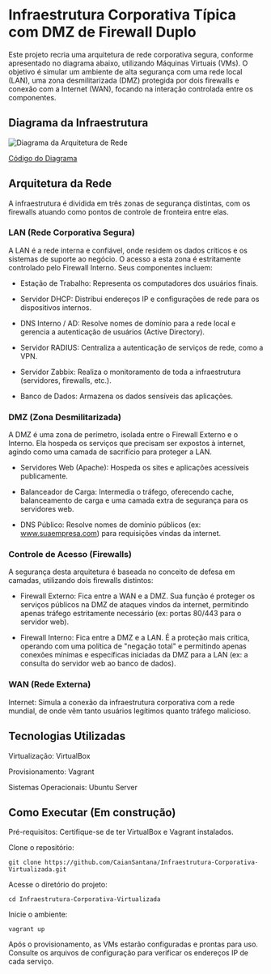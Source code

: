 # Infraestrutura Corporativa Típica com DMZ de Firewall Duplo
Este projeto recria uma arquitetura de rede corporativa segura, conforme apresentado no diagrama abaixo, utilizando Máquinas Virtuais (VMs). O objetivo é simular um ambiente de alta segurança com uma rede local (LAN), uma zona desmilitarizada (DMZ) protegida por dois firewalls e conexão com a Internet (WAN), focando na interação controlada entre os componentes.

## Diagrama da Infraestrutura


 ![Diagrama da Arquitetura de Rede](https://www.plantuml.com/plantuml/svg/TPFTRjis5CVl-HHdxiKI876JA1Y6NWIrf0GrqBg2xI1PCA0ubauSefJeyYDpD-nXYbuCkzZbdi0lDXvH_fZh1W5CYh_pSVxyyxLrQ9olbVZ1FL5DKACZ8r7y23azoeO0ePA6Ld-jlcgeD2ZyhBs32e7i9qycB1PeiCEawxQbGaE_er3qwC1fC7B-v5gaT58tGZZf5C70VFBIaVCX9DDceGqw-OmmeRddBBg6_Dq34Do4oDzGASZzGcaXIgLz1RsxmGYEXeqZqv0xxW5Q29z4wFxzDkHwoUSQLdz3wCx8cgH1cA4nl12DhWXw-_IlpT6mcE9CaOrvR-u-NDzFuGM3CoFBZq8iiFo8yn3CFHwDAUG9_mMPrJyrEQD3u8ktF7WO3HNy8I3ynN8fAcnAmaeRZidGp36K7CrbiuprYl7x-rzs8YPadYNZTpGxEm_i89H_ecxew_Ji_7lmnG7uudjmSW1ETk1yD861Tzf8nrV5EgN3KHxXSFYXk4t5dtit46z8WwNEAonOXV1sCDgJFwA7vH-EWlnZ_HbLgZpjo1_ITFB7QDm8p-3_TB-s3Zil4qmDpb0zwQXtTaYIyI0VtauOw9Q7e0USpUIoXHu6QJgyFmJbRxA2aNRH0XMwKD-sRcZAjgCSAsqZbUw9lXLcJ5QhPp8li-qr1OBrYSgVdfx6roitp_P6-MKty-hB8yqrGyoUzxTdr3Y35JBlhLzzCL8BVc6dLsltluBUcCAJjPpvNxBmPZejNav2KuKs3YtyV7O2bvV9SK_4Y10RdSorBlgmzdqTQkcDyw7Yqc7VEaEq0Q71g-ZhlVt5tZxXrCdE61MBsEM2pd2jHKhDLLGuXWKf_Oq_ZqEYMuiDpr_3tFY5Zl5MrWib7sM9XiMsvD2AexQvazXJ_4cEeT-_YbxT4-lhjhMrMgnpcfy0BLz1afpz54NZI4wIfppNPHyoNVicb8v9P7Ju-lKK6UiGhp-Mp7HZlNB8tzPqJqHVChlJtJlTIATDl8nDSMOEpXQpAtAuLRcpldXDJULhzHy0)

[Código do Diagrama](https://www.plantuml.com/plantuml/uml/TPFTRjis5CVl-HHdxiKI876JA1Y6NWIrf0GrqBg2xI1PCA0ubauSefJeyYDpD-nXYbuCkzZbdi0lDXvH_fZh1W5CYh_pSVxyyxLrQ9olbVZ1FL5DKACZ8r7y23azoeO0ePA6Ld-jlcgeD2ZyhBs32e7i9qycB1PeiCEawxQbGaE_er3qwC1fC7B-v5gaT58tGZZf5C70VFBIaVCX9DDceGqw-OmmeRddBBg6_Dq34Do4oDzGASZzGcaXIgLz1RsxmGYEXeqZqv0xxW5Q29z4wFxzDkHwoUSQLdz3wCx8cgH1cA4nl12DhWXw-_IlpT6mcE9CaOrvR-u-NDzFuGM3CoFBZq8iiFo8yn3CFHwDAUG9_mMPrJyrEQD3u8ktF7WO3HNy8I3ynN8fAcnAmaeRZidGp36K7CrbiuprYl7x-rzs8YPadYNZTpGxEm_i89H_ecxew_Ji_7lmnG7uudjmSW1ETk1yD861Tzf8nrV5EgN3KHxXSFYXk4t5dtit46z8WwNEAonOXV1sCDgNFw87vH-EWlnZ_HbLgZpjo1_ITFB7QDm8p-3_TB-s3Zil4qmDpb0zwQXtTaYIyI0VtauOw9Q7e0USpUIoXHu6QJgyFmJbRxA2aNRH0XMwKD-sRcZAjgCSAsqZbUw9lXLcJ5QhPp8li-qr1OBrYSgVdfx6roitp_P6-MKty-hB8yqrGyoUzxTdr3Y35JBlhLzzCL8BVc6dLsltluBUcCAJjPpvNxBmPZejNav2KuKs3YtyV7O2bvV9SK_428wDJWwrBlgmzdqTQkcDyw7Yqc7VEaEq0Q71g-ZhlVt5tZxXrCdE61MBsEM2pd2jHKhDLLGuXWKf_Oq_ZqEYMuiDpr_3tFY5Zl5MrWib7sM9XiMsvD2AexQvazXJ_4cEeT-_YbxT4-lhjhMrMgnpcfy0BLz1afpz54NZI4wIfppNPHyoNVicb8v9P7Ju-lKK6UiGhp-Mp7HZlNB8tzPqJqHVChlJtJlTIATDl8nDSMOEpXQpAtAuLRcplX2lgQbyhVu3)
 
## Arquitetura da Rede
A infraestrutura é dividida em três zonas de segurança distintas, com os firewalls atuando como pontos de controle de fronteira entre elas.

### LAN (Rede Corporativa Segura)
A LAN é a rede interna e confiável, onde residem os dados críticos e os sistemas de suporte ao negócio. O acesso a esta zona é estritamente controlado pelo Firewall Interno. Seus componentes incluem:

- Estação de Trabalho: Representa os computadores dos usuários finais.

- Servidor DHCP: Distribui endereços IP e configurações de rede para os dispositivos internos.

- DNS Interno / AD: Resolve nomes de domínio para a rede local e gerencia a autenticação de usuários (Active Directory).

- Servidor RADIUS: Centraliza a autenticação de serviços de rede, como a VPN.

- Servidor Zabbix: Realiza o monitoramento de toda a infraestrutura (servidores, firewalls, etc.).

- Banco de Dados: Armazena os dados sensíveis das aplicações.

### DMZ (Zona Desmilitarizada)
A DMZ é uma zona de perímetro, isolada entre o Firewall Externo e o Interno. Ela hospeda os serviços que precisam ser expostos à internet, agindo como uma camada de sacrifício para proteger a LAN.

- Servidores Web (Apache): Hospeda os sites e aplicações acessíveis publicamente.

- Balanceador de Carga: Intermedia o tráfego, oferecendo cache, balanceamento de carga e uma camada extra de segurança para os servidores web.

- DNS Público: Resolve nomes de domínio públicos (ex: www.suaempresa.com) para requisições vindas da internet.

### Controle de Acesso (Firewalls)
A segurança desta arquitetura é baseada no conceito de defesa em camadas, utilizando dois firewalls distintos:

- Firewall Externo: Fica entre a WAN e a DMZ. Sua função é proteger os serviços públicos na DMZ de ataques vindos da internet, permitindo apenas tráfego estritamente necessário (ex: portas 80/443 para o servidor web).

- Firewall Interno: Fica entre a DMZ e a LAN. É a proteção mais crítica, operando com uma política de "negação total" e permitindo apenas conexões mínimas e específicas iniciadas da DMZ para a LAN (ex: a consulta do servidor web ao banco de dados).

### WAN (Rede Externa)
Internet: Simula a conexão da infraestrutura corporativa com a rede mundial, de onde vêm tanto usuários legítimos quanto tráfego malicioso.

## Tecnologias Utilizadas
Virtualização: VirtualBox

Provisionamento: Vagrant

Sistemas Operacionais: Ubuntu Server

## Como Executar (Em construção)
Pré-requisitos: Certifique-se de ter VirtualBox e Vagrant instalados.

Clone o repositório:

    git clone https://github.com/CaianSantana/Infraestrutura-Corporativa-Virtualizada.git

Acesse o diretório do projeto:

    cd Infraestrutura-Corporativa-Virtualizada

Inicie o ambiente:

    vagrant up

Após o provisionamento, as VMs estarão configuradas e prontas para uso. Consulte os arquivos de configuração para verificar os endereços IP de cada serviço.







